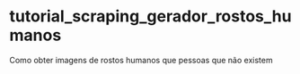# tutorial_scraping_gerador_rostos_humanos
Como obter imagens de rostos humanos que pessoas que não existem
